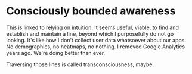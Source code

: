 # Consciously bounded awareness

This is linked to [relying on intuition](living-by-informed-intuition.md). It seems useful, viable, to find and establish and maintain a line, beyond which I purposefully do not go looking. It's like how I don't collect user data whatsoever about our apps. No demographics, no heatmaps, no nothing. I removed Google Analytics years ago. We're doing better than ever.

Traversing those lines is called transconsciousness, maybe.
